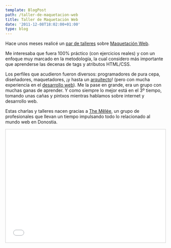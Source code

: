 ```yaml
---
template: BlogPost
path: /taller-de-maquetacion-web
title: Taller de Maquetación Web
date: '2011-12-08T18:02:00+01:00'
type: blog
---
```


Hace unos meses realicé un [par de talleres](https://twitter.com/#!/iker/status/114065566867800064) sobre [Maquetación Web](https://www.slideshare.net/brunogarciaechegararay/taller-de-maquetacin-web "Taller de Maquetación Web").

Me interesaba que fuera 100% práctico (con ejercicios reales) y con un
enfoque muy marcado en la metodología, la cual considero más importante
que aprenderse las decenas de tags y atributos HTML/CSS.

Los perfiles que acudieron fueron diversos: programadores de pura cepa,
diseñadores, maquetadores, ¡y hasta un
[arquitecto](https://twitter.com/#!/inknacio)! (pero con mucha
experiencia en el [desarrollo web](https://www.donostiblogs.com/)). Me la
pase en grande, era un grupo con muchas ganas de aprender. Y como
siempre lo mejor está en el 3º tiempo, tomando unas cañas y pintxos
mientras hablamos sobre internet y desarrollo web.

Estas charlas y talleres nacen gracias a [The
Mêlée](https://themelee.org/), un grupo de profesionales que llevan un
tiempo impulsando todo lo relacionado al mundo web en Donostia.

<iframe src="//www.slideshare.net/slideshow/embed_code/9293472" width="100%" height="355" frameborder="0" marginwidth="0" marginheight="0" scrolling="no" style="border:1px solid #CCC; border-width:1px; margin-bottom:5px; max-width: 100%;" allowfullscreen> </iframe>
